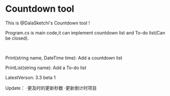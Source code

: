 # Countdown tool
This is @DalaSketchi's Countdown tool !

Program.cs is main code,it can implement countdown list and To-do list(Can be closed).

<br>

Print(string name, DateTime time): Add a countdown list

PrintList(string name): Add a To-do list

LatestVerson: 3.3 beta 1

Update：
·更及时的更新秒数
·更新倒计时项目
